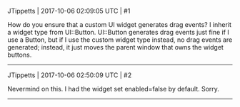 JTippetts | 2017-10-06 02:09:05 UTC | #1

How do you ensure that a custom UI widget generates drag events? I inherit a widget type from UI::Button. UI::Button generates drag events just fine if I use a Button, but if I use the custom widget type instead, no drag events are generated; instead, it just moves the parent window that owns the widget buttons.

-------------------------

JTippetts | 2017-10-06 02:50:09 UTC | #2

Nevermind on this. I had the widget set enabled=false by default. Sorry.

-------------------------

